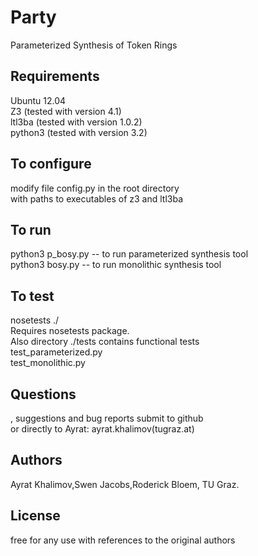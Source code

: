 Party
=====

Parameterized Synthesis of Token Rings

## Requirements ##
Ubuntu 12.04     
Z3 (tested with version 4.1)      
ltl3ba (tested with version 1.0.2)       
python3 (tested with version 3.2)       

## To configure ##
modify file config.py in the root directory     
with paths to executables of z3 and ltl3ba       

## To run ##
python3 p_bosy.py -- to run parameterized synthesis tool         
python3 bosy.py -- to run monolithic synthesis tool         

## To test ##
nosetests ./        
Requires nosetests package.      
Also directory ./tests contains functional tests          
test_parameterized.py       
test_monolithic.py       

## Questions ##
, suggestions and bug reports submit to github      
or directly to Ayrat: ayrat.khalimov(tugraz.at)

## Authors ##
Ayrat Khalimov,Swen Jacobs,Roderick Bloem, TU Graz.

## License ## 
free for any use with references to the original authors
